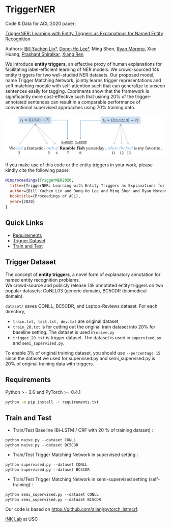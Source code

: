 # TriggerNER
Code & Data for ACL 2020 paper: 

[TriggerNER: Learning with Entity Triggers as Explanations for Named Entity Recognition](https://arxiv.org/abs/2004.07493)

Authors: [Bill Yuchen Lin&ast;](https://yuchenlin.xyz), [Dong-Ho Lee&ast;](https://danny-lee.info/), Ming Shen, [Ryan Moreno](https://ryan-moreno.github.io/), Xiao Huang, [Prashant Shiralkar](https://sites.google.com/site/shiralkarprashant/), [Xiang Ren](http://ink-ron.usc.edu/xiangren/)


We introduce **entity triggers**, an effective proxy of human explanations for facilitating label-efficient learning of NER models. 
We crowd-sourced 14k entity triggers for two well-studied NER datasets.
Our proposed model, name Trigger Matching Network, jointly learns trigger representations and soft matching module with self-attention such that can generalize to unseen sentences easily for tagging.
Expriments show that the framework is significantly more cost-effective such that usinng 20% of the trigger-annotated sentences can result in a comparable performance of conventional supervised approaches using 70% training data.

<p align="center"><img src="figure/trig.png" width="800"/></p>

If you make use of this code or the entity triggers in your work, please kindly cite the following paper:

```bibtex
@inproceedings{TriggerNER2020,
  title={TriggerNER: Learning with Entity Triggers as Explanations for Named Entity Recognition},
  author={Bill Yuchen Lin and Dong-Ho Lee and Ming Shen and Ryan Moreno and Xiao Huang  and Prashant Shiralkar and Xiang Ren}, 
  booktitle={Proceedings of ACL},
  year={2020}
}
```



## Quick Links
* [Requirements](#Requirements)
* [Trigger Dataset](#Trigger-Dataset)
* [Train and Test](#train-and-test)


## Trigger Dataset


The concept of **entity triggers**, a novel form of explanatory annotation for named entity recognition problems.  
We crowd-source and publicly release 14k annotated entity triggers on two popular datasets: 
CoNLL03 (generic domain), BC5CDR (biomedical domain).

`dataset/` saves CONLL, BC5CDR, and Laptop-Reviews dataset. For each directory, 

* `train.txt, test.txt, dev.txt` are original dataset
* `train_20.txt` is for cutting out the original train dataset into 20% for baseline setting. The dataset is used in `naive.py`
* `trigger_20.txt` is trigger dataset. The dataset is used in `supervised.py` and `semi_supervised.py`.

To enable 3% of original training dataset, you should use `--percentage 15` since the dataset we used for supervised.py and semi_supervised.py is 20% of original training data with triggers.

## Requirements
Python >= 3.6 and PyTorch >= 0.4.1
```bash
python -m pip install -r requirements.txt
```

## Train and Test
* Train/Test Baseline (Bi-LSTM / CRF with 20 % of training dataset) :
```
python naive.py --dataset CONLL
python naive.py --dataset BC5CDR
```

* Train/Test Trigger Matching Network in supervised setting :
```
python supervised.py --dataset CONLL
python supervised.py --dataset BC5CDR
```


* Train/Test Trigger Matching Network in semi-supervised setting (self-training) :
```
python semi_supervised.py --dataset CONLL
python semi_supervised.py --dataset BC5CDR
```

Our code is based on https://github.com/allanj/pytorch_lstmcrf. 


[INK Lab](http://inklab.usc.edu/) at USC

